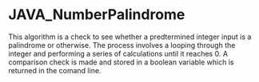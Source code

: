 # JAVA_NumberPalindrome
This algorithm is a check to see whether a predtermined integer input is a palindrome or otherwise. The process
involves a looping through the integer and performing a series of calculations until it reaches 0. A comparison 
check is made and stored in a boolean variable which is returned in the comand line.
